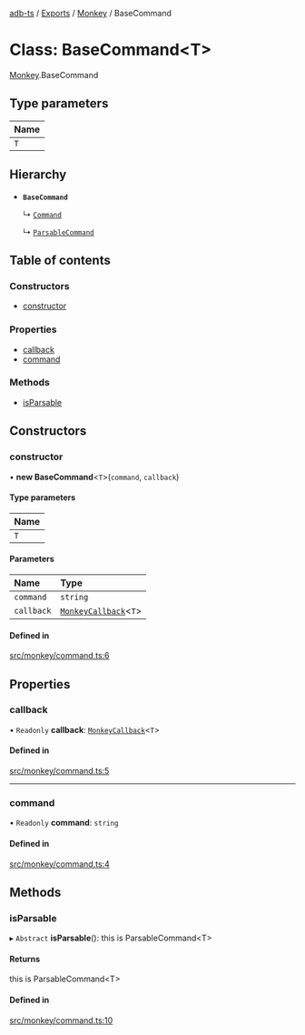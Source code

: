 [adb-ts](../README.md) / [Exports](../modules.md) / [Monkey](../modules/Monkey.md) / BaseCommand

# Class: BaseCommand<T\>

[Monkey](../modules/Monkey.md).BaseCommand

## Type parameters

| Name |
| :--- |
| `T`  |

## Hierarchy

-   **`BaseCommand`**

    ↳ [`Command`](Monkey.Command.md)

    ↳ [`ParsableCommand`](Monkey.ParsableCommand.md)

## Table of contents

### Constructors

-   [constructor](Monkey.BaseCommand.md#constructor)

### Properties

-   [callback](Monkey.BaseCommand.md#callback)
-   [command](Monkey.BaseCommand.md#command)

### Methods

-   [isParsable](Monkey.BaseCommand.md#isparsable)

## Constructors

### constructor

• **new BaseCommand**<`T`\>(`command`, `callback`)

#### Type parameters

| Name |
| :--- |
| `T`  |

#### Parameters

| Name       | Type                                                        |
| :--------- | :---------------------------------------------------------- |
| `command`  | `string`                                                    |
| `callback` | [`MonkeyCallback`](../modules/Util.md#monkeycallback)<`T`\> |

#### Defined in

[src/monkey/command.ts:6](https://github.com/Maaaartin/adb-ts/blob/5393493/src/monkey/command.ts#L6)

## Properties

### callback

• `Readonly` **callback**: [`MonkeyCallback`](../modules/Util.md#monkeycallback)<`T`\>

#### Defined in

[src/monkey/command.ts:5](https://github.com/Maaaartin/adb-ts/blob/5393493/src/monkey/command.ts#L5)

---

### command

• `Readonly` **command**: `string`

#### Defined in

[src/monkey/command.ts:4](https://github.com/Maaaartin/adb-ts/blob/5393493/src/monkey/command.ts#L4)

## Methods

### isParsable

▸ `Abstract` **isParsable**(): this is ParsableCommand<T\>

#### Returns

this is ParsableCommand<T\>

#### Defined in

[src/monkey/command.ts:10](https://github.com/Maaaartin/adb-ts/blob/5393493/src/monkey/command.ts#L10)
